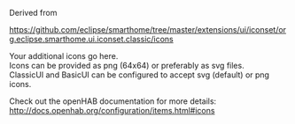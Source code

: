 Derived from 

<https://github.com/eclipse/smarthome/tree/master/extensions/ui/iconset/org.eclipse.smarthome.ui.iconset.classic/icons>

Your additional icons go here.  
Icons can be provided as png (64x64) or preferably as svg files.  
ClassicUI and BasicUI can be configured to accept svg (default) or png icons.  

Check out the openHAB documentation for more details:  
<http://docs.openhab.org/configuration/items.html#icons>
